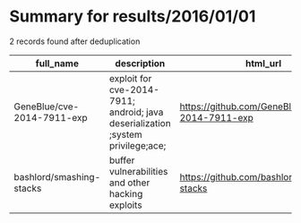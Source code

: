 
# Summary for results/2016/01/01
    
2 records found after deduplication

| full_name | description | html_url | matched_list | matched_count | pushed_at | size | stargazers_count | language | forks_count |
|----------------------------|---------------------------------------------------------------------------------|-----------------------------------------------|----------------------|-----------------|---------------------------|--------|--------------------|------------|---------------|
| GeneBlue/cve-2014-7911-exp | exploit for cve-2014-7911; android; java deserialization ;system privilege;ace; | https://github.com/GeneBlue/cve-2014-7911-exp | ['cve-2', 'exploit'] | 2 | 2016-01-01 15:14:47+00:00 | 2768 | 12 | Java | 4 |
| bashlord/smashing-stacks | buffer vulnerabilities and other hacking exploits | https://github.com/bashlord/smashing-stacks | ['exploit'] | 1 | 2016-01-01 00:32:49+00:00 | 7 | 0 | C | 0 |
